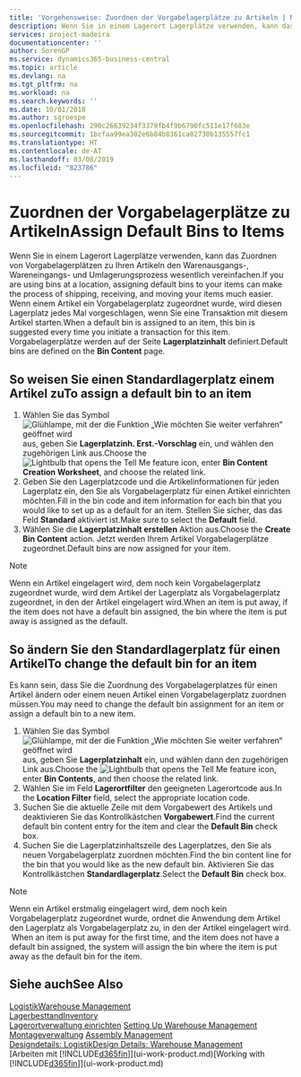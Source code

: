 ```yaml
---
title: 'Vorgehensweise: Zuordnen der Vorgabelagerplätze zu Artikeln | Microsoft Docs'
description: Wenn Sie in einem Lagerort Lagerplätze verwenden, kann das Zuordnen von Vorgabelagerplätzen zu Ihren Artikeln den Warenausgangs-, Wareneingangs- und Umlagerungsprozess wesentlich vereinfachen. Wenn einem Artikel ein Vorgabelagerplatz zugeordnet wurde, wird diesen Lagerplatz jedes Mal vorgeschlagen, wenn Sie eine Transaktion mit diesem Artikel starten.
services: project-madeira
documentationcenter: ''
author: SorenGP
ms.service: dynamics365-business-central
ms.topic: article
ms.devlang: na
ms.tgt_pltfrm: na
ms.workload: na
ms.search.keywords: ''
ms.date: 10/01/2018
ms.author: sgroespe
ms.openlocfilehash: 290c26639234f3379fb4f9b6790fc511e17f683e
ms.sourcegitcommit: 1bcfaa99ea302e6b84b8361ca02730b135557fc1
ms.translationtype: HT
ms.contentlocale: de-AT
ms.lasthandoff: 03/08/2019
ms.locfileid: "823786"
---
```

# <a name="assign-default-bins-to-items"></a><span data-ttu-id="88a47-104">Zuordnen der Vorgabelagerplätze zu Artikeln</span><span class="sxs-lookup"><span data-stu-id="88a47-104">Assign Default Bins to Items</span></span>
<span data-ttu-id="88a47-105">Wenn Sie in einem Lagerort Lagerplätze verwenden, kann das Zuordnen von Vorgabelagerplätzen zu Ihren Artikeln den Warenausgangs-, Wareneingangs- und Umlagerungsprozess wesentlich vereinfachen.</span><span class="sxs-lookup"><span data-stu-id="88a47-105">If you are using bins at a location, assigning default bins to your items can make the process of shipping, receiving, and moving your items much easier.</span></span> <span data-ttu-id="88a47-106">Wenn einem Artikel ein Vorgabelagerplatz zugeordnet wurde, wird diesen Lagerplatz jedes Mal vorgeschlagen, wenn Sie eine Transaktion mit diesem Artikel starten.</span><span class="sxs-lookup"><span data-stu-id="88a47-106">When a default bin is assigned to an item, this bin is suggested every time you initiate a transaction for this item.</span></span> <span data-ttu-id="88a47-107">Vorgabelagerplätze werden auf der Seite **Lagerplatzinhalt** definiert.</span><span class="sxs-lookup"><span data-stu-id="88a47-107">Default bins are defined on the **Bin Content** page.</span></span>  

## <a name="to-assign-a-default-bin-to-an-item"></a><span data-ttu-id="88a47-108">So weisen Sie einen Standardlagerplatz einem Artikel zu</span><span class="sxs-lookup"><span data-stu-id="88a47-108">To assign a default bin to an item</span></span>
1.  <span data-ttu-id="88a47-109">Wählen Sie das Symbol ![Glühlampe, mit der die Funktion „Wie möchten Sie weiter verfahren“ geöffnet wird](media/ui-search/search_small.png "Wie möchten Sie weiter verfahren?") aus, geben Sie **Lagerplatzinh. Erst.-Vorschlag** ein, und wählen den zugehörigen Link aus.</span><span class="sxs-lookup"><span data-stu-id="88a47-109">Choose the ![Lightbulb that opens the Tell Me feature](media/ui-search/search_small.png "Tell me what you want to do") icon, enter **Bin Content Creation Worksheet**, and choose the related link.</span></span>  
2.  <span data-ttu-id="88a47-110">Geben Sie den Lagerplatzcode und die Artikelinformationen für jeden Lagerplatz ein, den Sie als Vorgabelagerplatz für einen Artikel einrichten möchten.</span><span class="sxs-lookup"><span data-stu-id="88a47-110">Fill in the bin code and item information for each bin that you would like to set up as a default for an item.</span></span> <span data-ttu-id="88a47-111">Stellen Sie sicher, das das Feld **Standard** aktiviert ist.</span><span class="sxs-lookup"><span data-stu-id="88a47-111">Make sure to select the **Default** field.</span></span>  
3.  <span data-ttu-id="88a47-112">Wählen Sie die **Lagerplatzinhalt erstellen** Aktion aus.</span><span class="sxs-lookup"><span data-stu-id="88a47-112">Choose the **Create Bin Content** action.</span></span> <span data-ttu-id="88a47-113">Jetzt werden Ihrem Artikel Vorgabelagerplätze zugeordnet.</span><span class="sxs-lookup"><span data-stu-id="88a47-113">Default bins are now assigned for your item.</span></span>  

> [!NOTE]  
>  <span data-ttu-id="88a47-114">Wenn ein Artikel eingelagert wird, dem noch kein Vorgabelagerplatz zugeordnet wurde, wird dem Artikel der Lagerplatz als Vorgabelagerplatz zugeordnet, in den der Artikel eingelagert wird.</span><span class="sxs-lookup"><span data-stu-id="88a47-114">When an item is put away, if the item does not have a default bin assigned, the bin where the item is put away is assigned as the default.</span></span>  

## <a name="to-change-the-default-bin-for-an-item"></a><span data-ttu-id="88a47-115">So ändern Sie den Standardlagerplatz für einen Artikel</span><span class="sxs-lookup"><span data-stu-id="88a47-115">To change the default bin for an item</span></span>  
<span data-ttu-id="88a47-116">Es kann sein, dass Sie die Zuordnung des Vorgabelagerplatzes für einen Artikel ändern oder einem neuen Artikel einen Vorgabelagerplatz zuordnen müssen.</span><span class="sxs-lookup"><span data-stu-id="88a47-116">You may need to change the default bin assignment for an item or assign a default bin to a new item.</span></span>    
1.  <span data-ttu-id="88a47-117">Wählen Sie das Symbol ![Glühlampe, mit der die Funktion „Wie möchten Sie weiter verfahren“ geöffnet wird](media/ui-search/search_small.png "Wie möchten Sie weiter verfahren?") aus, geben Sie **Lagerplatzinhalt** ein, und wählen dann den zugehörigen Link aus.</span><span class="sxs-lookup"><span data-stu-id="88a47-117">Choose the ![Lightbulb that opens the Tell Me feature](media/ui-search/search_small.png "Tell me what you want to do") icon, enter **Bin Contents**, and then choose the related link.</span></span>  
2.  <span data-ttu-id="88a47-118">Wählen Sie im Feld **Lagerortfilter** den geeigneten Lagerortcode aus.</span><span class="sxs-lookup"><span data-stu-id="88a47-118">In the **Location Filter** field, select the appropriate location code.</span></span>  
3.  <span data-ttu-id="88a47-119">Suchen Sie die aktuelle Zeile mit dem Vorgabewert des Artikels und deaktivieren Sie das Kontrollkästchen **Vorgabewert**.</span><span class="sxs-lookup"><span data-stu-id="88a47-119">Find the current default bin content entry for the item and clear the **Default Bin** check box.</span></span>  
4.  <span data-ttu-id="88a47-120">Suchen Sie die Lagerplatzinhaltszeile des Lagerplatzes, den Sie als neuen Vorgabelagerplatz zuordnen möchten.</span><span class="sxs-lookup"><span data-stu-id="88a47-120">Find the bin content line for the bin that you would like as the new default bin.</span></span> <span data-ttu-id="88a47-121">Aktivieren Sie das Kontrollkästchen **Standardlagerplatz**.</span><span class="sxs-lookup"><span data-stu-id="88a47-121">Select the **Default Bin** check box.</span></span>  

> [!NOTE]  
>  <span data-ttu-id="88a47-122">Wenn ein Artikel erstmalig eingelagert wird, dem noch kein Vorgabelagerplatz zugeordnet wurde, ordnet die Anwendung dem Artikel den Lagerplatz als Vorgabelagerplatz zu, in den der Artikel eingelagert wird.  </span><span class="sxs-lookup"><span data-stu-id="88a47-122">When an item is put away for the first time, and the item does not have a default bin assigned, the system will assign the bin where the item is put away as the default bin for the item.</span></span>  

## <a name="see-also"></a><span data-ttu-id="88a47-123">Siehe auch</span><span class="sxs-lookup"><span data-stu-id="88a47-123">See Also</span></span>  
[<span data-ttu-id="88a47-124">Logistik</span><span class="sxs-lookup"><span data-stu-id="88a47-124">Warehouse Management</span></span>](warehouse-manage-warehouse.md)  
[<span data-ttu-id="88a47-125">Lagerbesttand</span><span class="sxs-lookup"><span data-stu-id="88a47-125">Inventory</span></span>](inventory-manage-inventory.md)  
<span data-ttu-id="88a47-126">[Lagerortverwaltung einrichten](warehouse-setup-warehouse.md)   </span><span class="sxs-lookup"><span data-stu-id="88a47-126">[Setting Up Warehouse Management](warehouse-setup-warehouse.md)   </span></span>  
<span data-ttu-id="88a47-127">[Montageverwaltung](assembly-assemble-items.md)  </span><span class="sxs-lookup"><span data-stu-id="88a47-127">[Assembly Management](assembly-assemble-items.md)  </span></span>  
[<span data-ttu-id="88a47-128">Designdetails: Logistik</span><span class="sxs-lookup"><span data-stu-id="88a47-128">Design Details: Warehouse Management</span></span>](design-details-warehouse-management.md)  
<span data-ttu-id="88a47-129">[Arbeiten mit [!INCLUDE[d365fin](includes/d365fin_md.md)]](ui-work-product.md)</span><span class="sxs-lookup"><span data-stu-id="88a47-129">[Working with [!INCLUDE[d365fin](includes/d365fin_md.md)]](ui-work-product.md)</span></span>
